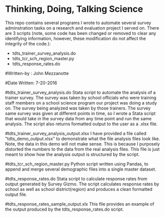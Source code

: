 # Thinking, Doing, Talking Science 
This repo contains several programs I wrote to automate several survey adminstration tasks on a research and evaluation project I served on. There are 3 scripts (note, some code has been changed or removed to clear any identifying information, however, these modification do not affect the integrity of the code.): 
- tdts_trainer_survey_analysis.do
- tdts_tcr_sch_region_master.py 
- tdts_response_rates.do   

#Written-by : 
John Mezzanotte

#Date Written:
7-20-2016

#tdts_trainer_survey_analysis.do
Stata script to automate the analysis of a trainer survey. The survey was taken by school officials who were training staff members on a school science program our project was doing a study on. The survey being analyzed was taken by those trainers. The survey same survey was given at different points in time, so I wrote a Stata script that would take in the survey data from any time point and run the same analysis. The script also returns formatted output to the user as a .xlsx file.

#tdts_trainer_survey_analysis_output.xlsx
I have provided a file called "tdts_demo_output.xlsx" to demonstrate what the file analysis files look like. Note, the 
data in this demo will not make sense. This is because I purposely distorted the numbers to the data from the real analysis files. This file is just meant to show how the analysis output is structured by the script.


#tdts_tcr_sch_region_master.py
Python script written using Pandas,  to append and merge several demographic files into a single master dataset. 

#tdts_response_rates.do 
Stata script to calculate response rates from output generated by Survey Gizmo. The script calculates response rates by school as well as school district(region) and produces a clean formatted output file.

#tdts_response_rates_sample_output.xlx
This file provides an example of the output produced by the tdts_response_rates.do script.
